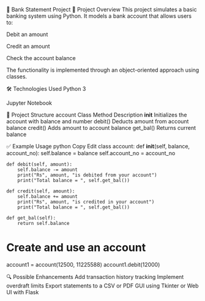 🏦 Bank Statement Project
📘 Project Overview
This project simulates a basic banking system using Python. It models a bank account that allows users to:

Debit an amount

Credit an amount

Check the account balance

The functionality is implemented through an object-oriented approach using classes.

🛠️ Technologies Used
Python 3

Jupyter Notebook

📂 Project Structure
account Class
Method	Description
__init__	Initializes the account with balance and number
debit()	Deducts amount from account balance
credit()	Adds amount to account balance
get_bal()	Returns current balance

✅ Example Usage
python
Copy
Edit
class account:
    def __init__(self, balance, account_no):
        self.balance = balance
        self.account_no = account_no

    def debit(self, amount):
        self.balance -= amount
        print("Rs", amount, "is debited from your account")
        print("Total balance = ", self.get_bal())

    def credit(self, amount):
        self.balance += amount
        print("Rs", amount, "is credited in your account")
        print("Total balance = ", self.get_bal())

    def get_bal(self):
        return self.balance

# Create and use an account
account1 = account(12500, 11225588)
account1.debit(12000)

🔍 Possible Enhancements
Add transaction history tracking
Implement overdraft limits
Export statements to a CSV or PDF
GUI using Tkinter or Web UI with Flask

